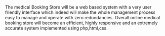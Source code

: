 The medical Booking Store will be a web based system with a very user friendly interface which indeed will make the whole 
management process easy to manage and operate with zero redundancies. Overall online medical booking store will become an efficient, 
highly responsive and an extremely accurate system implemented using php,html,css.
